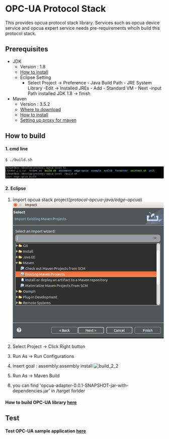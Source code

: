 OPC-UA Protocol Stack
================================

This provides opcua protocol stack library. 
Services such as opcua device service and opcua expert service needs pre-requirements whcih build this protocol stack.

## Prerequisites ##

- JDK
  - Version : 1.8
  - [How to install](https://docs.oracle.com/javase/8/docs/technotes/guides/install/linux_jdk.html)
  - Eclipse Setting
     - Select Project -> Preference - Java Build Path - JRE System Library -Edit -> 
            Installed JREs - Add - Standard VM - Next -input Path installed JDK 1.8 -> finish 
- Maven
  - Version : 3.5.2
  - [Where to download](https://maven.apache.org/download.cgi)
  - [How to install](https://maven.apache.org/install.html)
  - [Setting up proxy for maven](https://maven.apache.org/guides/mini/guide-proxies.html)

## How to build  ##

#### 1. cmd line ####

```shell
$ ./build.sh
```
 ![build_stack](./documents/readme_images/build_stack.png)

#### 2. Eclipse ####

1. import opcua stack project(*protocol-opcua-java/edge-opcua*)
 ![build_2_1](./documents/readme_images/build_2_1.png)

2.  Select Project -> Click Right button

3. Run As -> Run Configurations

4. insert goal : assembly:assembly install
   ![build_2_2](../documents/readme_images/build_2_2.png)

5. Run As -> Maven Build

6. you can find 'opcua-adapter-0.0.1-SNAPSHOT-jar-with-dependencies.jar' in /target forlder 
#### How to build OPC-UA library [here](./edge-opcua/README.md)

## Test ##

#### Test OPC-UA sample application [here](./example/README.md)
